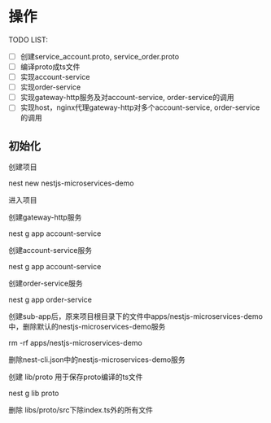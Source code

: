 # 操作

TODO LIST:
- [ ] 创建service_account.proto, service_order.proto
- [ ] 编译proto成ts文件
- [ ] 实现account-service
- [ ] 实现order-service
- [ ] 实现gateway-http服务及对account-service, order-service的调用
- [ ] 实现host，nginx代理gateway-http对多个account-service, order-service的调用

## 初始化

创建项目

nest new nestjs-microservices-demo

进入项目

创建gateway-http服务

nest g app account-service

创建account-service服务

nest g app account-service

创建order-service服务

nest g app order-service

创建sub-app后，原来项目根目录下的文件中apps/nestjs-microservices-demo中，删除默认的nestjs-microservices-demo服务

rm -rf apps/nestjs-microservices-demo

删除nest-cli.json中的nestjs-microservices-demo服务


创建 lib/proto 用于保存proto编译的ts文件

nest g lib proto

删除 libs/proto/src下除index.ts外的所有文件